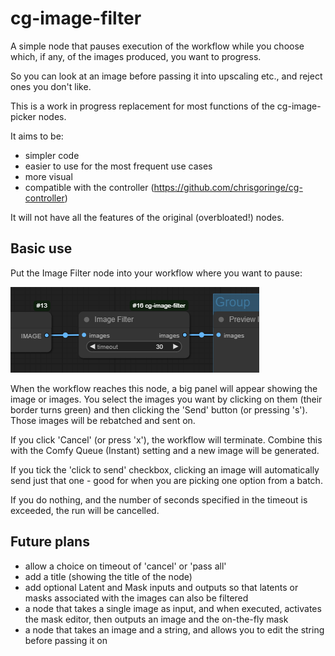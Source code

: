 # cg-image-filter
 
A simple node that pauses execution of the workflow while you choose which, if any, of the images produced, you want to progress.

So you can look at an image before passing it into upscaling etc., and reject ones you don't like.

This is a work in progress replacement for most functions of the cg-image-picker nodes. 

It aims to be:

- simpler code
- easier to use for the most frequent use cases
- more visual
- compatible with the controller (https://github.com/chrisgoringe/cg-controller)

It will not have all the features of the original (overbloated!) nodes.

## Basic use

Put the Image Filter node into your workflow where you want to pause:

![image](images/basic.png)

When the workflow reaches this node, a big panel will appear showing the image or images. You select the images you want by clicking on them (their border turns green) and then clicking the 'Send' button (or pressing 's'). Those images will be rebatched and sent on.

If you click 'Cancel' (or press 'x'), the workflow will terminate. Combine this with the Comfy Queue (Instant) setting and a new image will be generated.

If you tick the 'click to send' checkbox, clicking an image will automatically send just that one - good for when you are picking one option from a batch.

If you do nothing, and the number of seconds specified in the timeout is exceeded, the run will be cancelled.

## Future plans

- allow a choice on timeout of 'cancel' or 'pass all'
- add a title (showing the title of the node)
- add optional Latent and Mask inputs and outputs so that latents or masks associated with the images can also be filtered
- a node that takes a single image as input, and when executed, activates the mask editor, then outputs an image and the on-the-fly mask
- a node that takes an image and a string, and allows you to edit the string before passing it on